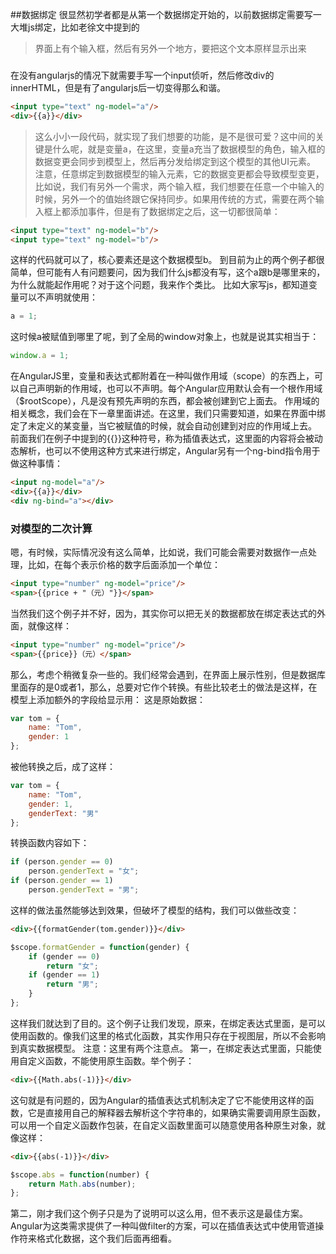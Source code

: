 ##数据绑定
很显然初学者都是从第一个数据绑定开始的，以前数据绑定需要写一大堆js绑定，比如老徐文中提到的
>界面上有个输入框，然后有另外一个地方，要把这个文本原样显示出来

###

在没有angularjs的情况下就需要手写一个input侦听，然后修改div的innerHTML，但是有了angularjs后一切变得那么和谐。
```HTML
<input type="text" ng-model="a"/>
<div>{{a}}</div>
```
>这么小小一段代码，就实现了我们想要的功能，是不是很可爱？这中间的关键是什么呢，就是变量a，在这里，变量a充当了数据模型的角色，输入框的数据变更会同步到模型上，然后再分发给绑定到这个模型的其他UI元素。
注意，任意绑定到数据模型的输入元素，它的数据变更都会导致模型变更，比如说，我们有另外一个需求，两个输入框，我们想要在任意一个中输入的时候，另外一个的值始终跟它保持同步。如果用传统的方式，需要在两个输入框上都添加事件，但是有了数据绑定之后，这一切都很简单：
```HTML
<input type="text" ng-model="b"/>
<input type="text" ng-model="b"/>
```
这样的代码就可以了，核心要素还是这个数据模型b。
到目前为止的两个例子都很简单，但可能有人有问题要问，因为我们什么js都没有写，这个a跟b是哪里来的，为什么就能起作用呢？对于这个问题，我来作个类比。
比如大家写js，都知道变量可以不声明就使用：
```JavaScript
a = 1;
```
这时候a被赋值到哪里了呢，到了全局的window对象上，也就是说其实相当于：
```JavaScript
window.a = 1;
```
在AngularJS里，变量和表达式都附着在一种叫做作用域（scope）的东西上，可以自己声明新的作用域，也可以不声明。每个Angular应用默认会有一个根作用域（$rootScope），凡是没有预先声明的东西，都会被创建到它上面去。
作用域的相关概念，我们会在下一章里面讲述。在这里，我们只需要知道，如果在界面中绑定了未定义的某变量，当它被赋值的时候，就会自动创建到对应的作用域上去。
前面我们在例子中提到的{{}}这种符号，称为插值表达式，这里面的内容将会被动态解析，也可以不使用这种方式来进行绑定，Angular另有一个ng-bind指令用于做这种事情：
```HTML
<input ng-model="a"/>
<div>{{a}}</div>
<div ng-bind="a"></div>
```
### 对模型的二次计算
嗯，有时候，实际情况没有这么简单，比如说，我们可能会需要对数据作一点处理，比如，在每个表示价格的数字后面添加一个单位：
```HTML
<input type="number" ng-model="price"/>
<span>{{price + "（元）"}}</span>
```
当然我们这个例子并不好，因为，其实你可以把无关的数据都放在绑定表达式的外面，就像这样：
```HTML
<input type="number" ng-model="price"/>
<span>{{price}}（元）</span>
```
那么，考虑个稍微复杂一些的。我们经常会遇到，在界面上展示性别，但是数据库里面存的是0或者1，那么，总要对它作个转换。有些比较老土的做法是这样，在模型上添加额外的字段给显示用：
这是原始数据：
```JavaScript
var tom = {
    name: "Tom",
    gender: 1
};
```
被他转换之后，成了这样：
```JavaScript
var tom = {
    name: "Tom",
    gender: 1,
    genderText: "男"
};
```
转换函数内容如下：
```JavaScript
if (person.gender == 0)
    person.genderText = "女";
if (person.gender == 1)
    person.genderText = "男";
```
这样的做法虽然能够达到效果，但破坏了模型的结构，我们可以做些改变：
```HTML
<div>{{formatGender(tom.gender)}}</div>
```
```JavaScript
$scope.formatGender = function(gender) {
    if (gender == 0)
        return "女";
    if (gender == 1)
        return "男";
    }
};
```
这样我们就达到了目的。这个例子让我们发现，原来，在绑定表达式里面，是可以使用函数的。像我们这里的格式化函数，其实作用只存在于视图层，所以不会影响到真实数据模型。
注意：这里有两个注意点。
第一，在绑定表达式里面，只能使用自定义函数，不能使用原生函数。举个例子：
```HTML
<div>{{Math.abs(-1)}}</div>
```
这句就是有问题的，因为Angular的插值表达式机制决定了它不能使用这样的函数，它是直接用自己的解释器去解析这个字符串的，如果确实需要调用原生函数，可以用一个自定义函数作包装，在自定义函数里面可以随意使用各种原生对象，就像这样：
```HTML
<div>{{abs(-1)}}</div>
```
```JavaScript
$scope.abs = function(number) {
    return Math.abs(number);    
};
```
第二，刚才我们这个例子只是为了说明可以这么用，但不表示这是最佳方案。Angular为这类需求提供了一种叫做filter的方案，可以在插值表达式中使用管道操作符来格式化数据，这个我们后面再细看。